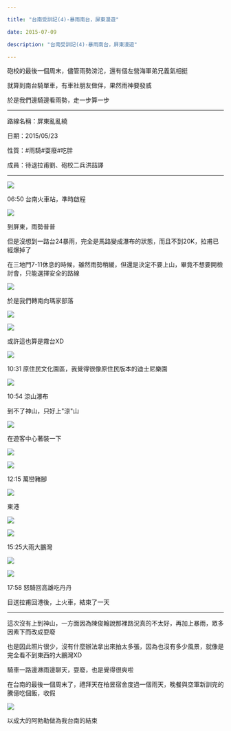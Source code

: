 ```yaml
---

title: "台南受訓記(4)-暴雨南台，屏東漫遊"

date: 2015-07-09

description: "台南受訓記(4)-暴雨南台，屏東漫遊"

---
```




砲校的最後一個周末，儘管雨勢滂沱，還有個左營海軍弟兄義氣相挺



  



就算到南台騎單車，有車社朋友做伴，果然雨神要發威



  



於是我們邊騎邊看雨勢，走一步算一步



  



  



* * *



  



  



路線名稱：屏東亂亂繞



  



日期：2015/05/23



  



性質：#雨騎#耍廢#吃胖



  



成員：待退拉甫劉、砲校二兵洪喆譯



  



* * *



  



  



![](https://jaythecheyi.home.blog/wp-content/uploads/2019/11/cb436-img_4330.jpg)


  



06:50 台南火車站，準時啟程



  



![](https://jaythecheyi.home.blog/wp-content/uploads/2019/11/64feb-img_4332.jpg)


  



到屏東，雨勢普普



  



但是沒想到一路台24暴雨，完全是馬路變成瀑布的狀態，而且不到20K，拉甫已經爆掉了



  



在三地門7-11休息的時候，雖然雨勢稍緩，但還是決定不要上山，畢竟不想要開檢討會，只能選擇安全的路線



  



![](https://jaythecheyi.home.blog/wp-content/uploads/2019/11/57937-img_4334.jpg)


  



於是我們轉南向瑪家部落



  



![](https://jaythecheyi.home.blog/wp-content/uploads/2019/11/39ce0-img_4337.jpg)


  



![](https://jaythecheyi.home.blog/wp-content/uploads/2019/11/5fbc6-img_4340.jpg)


  



或許這也算是霧台XD



  



![](https://jaythecheyi.home.blog/wp-content/uploads/2019/11/f6b01-img_4346.jpg)


  



10:31 原住民文化園區，我覺得很像原住民版本的迪士尼樂園



  



![](https://jaythecheyi.home.blog/wp-content/uploads/2019/11/3f70a-img_4351.jpg)


  



10:54 涼山瀑布



  



到不了神山，只好上"涼"山



  



![](https://fbcdn-sphotos-h-a.akamaihd.net/hphotos-ak-xft1/v/t34.0-12/11349022_1103891859626840_147471417_n.jpg?oh=c7fc9f9b96f5b3bc2898d30aaaa7f39b&oe=55A1A5EF&__gda__=1436637279_3a497586a8854dcc3e4f29164f61dab4)


  



在遊客中心著裝一下



  



![](https://fbcdn-sphotos-h-a.akamaihd.net/hphotos-ak-xpf1/v/t34.0-12/11354964_1103891036293589_1610723431_n.jpg?oh=2e60c1a8d4209d6e71e9be18518245cf&oe=55A17DB9&__gda__=1436635085_c0ebb9cd1efcbeb2c7ed2a3a4e084c4b)


  



  



![](https://jaythecheyi.home.blog/wp-content/uploads/2019/11/be752-img_4359.jpg)


  



12:15 萬巒豬腳



  



![](https://jaythecheyi.home.blog/wp-content/uploads/2019/11/72599-img_4364.jpg)


  



東港



  



![](https://jaythecheyi.home.blog/wp-content/uploads/2019/11/c417f-img_4362.jpg)


  



![](https://jaythecheyi.home.blog/wp-content/uploads/2019/11/9bdb3-img_4371.jpg)


  



15:25大雨大鵬灣



  



![](https://jaythecheyi.home.blog/wp-content/uploads/2019/11/c7ee0-img_4376.jpg)


  



  



![](https://jaythecheyi.home.blog/wp-content/uploads/2019/11/16e56-img_4382.jpg)


  



17:58 怒騎回高雄吃丹丹



  



目送拉甫回港後，上火車，結束了一天



  



* * *



  



  



這次沒有上到神山，一方面因為陳俊翰說那裡路況真的不太好，再加上暴雨，眾多因素下而改成耍廢



  



也是因此照片很少，沒有什麼辦法拿出來拍太多張，因為也沒有多少風景，就像是完全看不到東西的大鵬灣XD



  



騎車一路邊淋雨邊聊天，耍廢，也是覺得很爽啦



  



在台南的最後一個周末了，禮拜天在柏昱宿舍度過一個雨天，晚餐與空軍新訓完的騰億吃個飯，收假



  



![](https://fbcdn-sphotos-c-a.akamaihd.net/hphotos-ak-xtf1/v/t1.0-9/11037030_838570352856737_6604603723399603389_n.jpg?oh=166f544e82ccc30652220f4e04e1d2df&oe=56169FC4&__gda__=1445324703_a8280a579fbad487a83d6dc886c561b4)


  



以成大的阿勃勒做為我台南的結束



  



